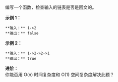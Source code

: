 编写一个函数，检查输入的链表是否是回文的。



**示例 1：**

    
    
    **输入：** 1->2
    **输出：** false 
    

**示例 2：**

    
    
    **输入：** 1->2->2->1
    **输出：** true 
    



**进阶：**  
你能否用 O(n) 时间复杂度和 O(1) 空间复杂度解决此题？

